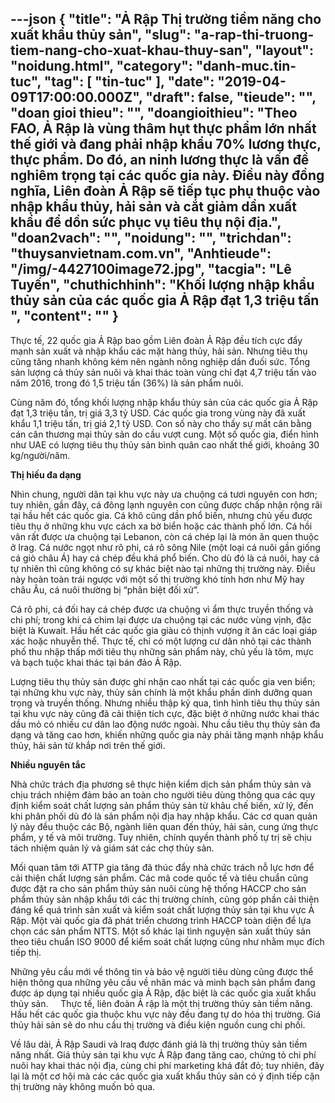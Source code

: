 ---json
{
    "title": "Ả Rập  Thị trường tiềm năng cho xuất khẩu thủy sản",
    "slug": "a-rap-thi-truong-tiem-nang-cho-xuat-khau-thuy-san",
    "layout": "noidung.html",
    "category": "danh-muc.tin-tuc",
    "tag": [
        "tin-tuc"
    ],
    "date": "2019-04-09T17:00:00.000Z",
    "draft": false,
    "tieude": "",
    "doan gioi thieu": "",
    "doangioithieu": "Theo FAO, Ả Rập là vùng thâm hụt thực phẩm lớn nhất thế giới và đang phải nhập khẩu 70% lương thực, thực phẩm. Do đó, an ninh lương thực là vấn đề nghiêm trọng tại các quốc gia này. Điều này đồng nghĩa, Liên đoàn Ả Rập sẽ tiếp tục phụ thuộc vào nhập khẩu thủy, hải sản và cắt giảm dần xuất khẩu để dồn sức phục vụ tiêu thụ nội địa.",
    "doan2vach": "",
    "noidung": "",
    "trichdan": "thuysanvietnam.com.vn",
    "Anhtieude": "/img/-4427100image72.jpg",
    "tacgia": "Lê Tuyến",
    "chuthichhinh": "Khối lượng nhập khẩu thủy sản của các quốc gia Ả Rập đạt 1,3 triệu tấn ",
    "__content__": ""
}
---
<p>Thực tế, 22 quốc gia Ả Rập bao gồm Li&ecirc;n đo&agrave;n Ả Rập đều t&iacute;ch cực đẩy mạnh sản xuất v&agrave; nhập khẩu c&aacute;c mặt h&agrave;ng thủy, hải sản. Nhưng ti&ecirc;u thụ cũng tăng nhanh kh&ocirc;ng k&eacute;m n&ecirc;n ng&agrave;nh n&ocirc;ng nghiệp dần đuối sức. Tổng sản lượng cả thủy sản nu&ocirc;i v&agrave; khai th&aacute;c to&agrave;n v&ugrave;ng chỉ đạt 4,7 triệu tấn v&agrave;o năm 2016, trong đ&oacute; 1,5 triệu tấn (36%) l&agrave; sản phẩm nu&ocirc;i.</p>

<p>C&ugrave;ng năm đ&oacute;, tổng khối lượng nhập khẩu thủy sản của c&aacute;c quốc gia Ả Rập đạt 1,3 triệu tấn, trị gi&aacute; 3,3 tỷ USD. C&aacute;c quốc gia trong v&ugrave;ng n&agrave;y đ&atilde; xuất khẩu 1,1 triệu tấn, trị gi&aacute; 2,1 tỷ USD. Con số n&agrave;y cho thấy sự mất c&acirc;n bằng c&aacute;n c&acirc;n thương mại thủy sản do cầu vượt cung. Một số quốc gia, điển h&igrave;nh như UAE c&oacute; lượng ti&ecirc;u thụ thủy sản b&igrave;nh qu&acirc;n cao nhất thế giới, khoảng 30 kg/người/năm.</p>

<p><strong>Thị hiếu đa dạng</strong></p>

<p>Nh&igrave;n chung, người d&acirc;n tại khu vực n&agrave;y ưa chuộng c&aacute; tươi nguy&ecirc;n con hơn; tuy nhi&ecirc;n, gần đ&acirc;y, c&aacute; đ&ocirc;ng lạnh nguy&ecirc;n con cũng được chấp nhận rộng r&atilde;i tại hầu hết c&aacute;c quốc gia. C&aacute; kh&ocirc; cũng dần phổ biến, nhưng chủ yếu được ti&ecirc;u thụ ở những khu vực c&aacute;ch xa bờ biển hoặc c&aacute;c th&agrave;nh phố lớn. C&aacute; hồi v&acirc;n rất được ưa chuộng tại Lebanon, c&ograve;n c&aacute; ch&eacute;p lại l&agrave; m&oacute;n ăn quen thuộc ở Irag. C&aacute; nước ngọt như r&ocirc; phi, c&aacute; r&ocirc; s&ocirc;ng Nile (một loại c&aacute; nu&ocirc;i gần giống c&aacute; gi&ograve; ch&acirc;u &Aacute;) hay c&aacute; ch&eacute;p đều kh&aacute; phổ biến. Cho d&ugrave; đ&oacute; l&agrave; c&aacute; nu&ocirc;i, hay c&aacute; tự nhi&ecirc;n th&igrave; cũng kh&ocirc;ng c&oacute; sự kh&aacute;c biệt n&agrave;o tại những thị trường n&agrave;y. Điều n&agrave;y ho&agrave;n to&agrave;n tr&aacute;i ngược với một số thị trường kh&oacute; t&iacute;nh hơn như Mỹ hay ch&acirc;u &Acirc;u, c&aacute; nu&ocirc;i thường bị &ldquo;ph&acirc;n biệt đối xử&rdquo;. &nbsp;&nbsp;&nbsp;&nbsp;&nbsp;&nbsp;&nbsp;&nbsp;&nbsp;&nbsp;&nbsp; &nbsp;&nbsp;&nbsp;&nbsp;&nbsp;&nbsp;&nbsp;&nbsp;&nbsp;&nbsp;&nbsp;&nbsp;&nbsp;&nbsp;&nbsp;</p>

<p>C&aacute; r&ocirc; phi, c&aacute; đối hay c&aacute; ch&eacute;p được ưa chuộng v&igrave; ẩm thực truyền thống v&agrave; chi ph&iacute;; trong khi c&aacute; chim lại được ưa chuộng tại c&aacute;c nước v&ugrave;ng vịnh, đặc biệt l&agrave; Kuwait. Hầu hết c&aacute;c quốc gia gi&agrave;u c&oacute; thịnh vượng &iacute;t ăn c&aacute;c loại gi&aacute;p x&aacute;c hoặc nhuyễn thể. Thực tế, chỉ c&oacute; một lượng cư d&acirc;n nhỏ tại c&aacute;c th&agrave;nh phố thu nhập thấp mới ti&ecirc;u thụ những sản phẩm n&agrave;y, chủ yếu l&agrave; t&ocirc;m, mực v&agrave; bạch tuộc khai th&aacute;c tại b&aacute;n đảo Ả Rập.</p>

<p>Lượng ti&ecirc;u thụ thủy sản được ghi nhận cao nhất tại c&aacute;c quốc gia ven biển; tại những khu vực n&agrave;y, thủy sản ch&iacute;nh l&agrave; một khẩu phần dinh dưỡng quan trọng v&agrave; truyền thống. Nhưng nhiều thập kỷ qua, t&igrave;nh h&igrave;nh ti&ecirc;u thụ thủy sản tại khu vực n&agrave;y cũng đ&atilde; cải thiện t&iacute;ch cực, đặc biệt ở những nước khai th&aacute;c dầu mỏ c&oacute; nhiều cư d&acirc;n lao động nước ngo&agrave;i. Nhu cầu ti&ecirc;u thụ thủy sản đa dạng v&agrave; tăng cao hơn, khiến những quốc gia n&agrave;y phải tăng mạnh nhập khẩu thủy, hải sản từ khắp nơi tr&ecirc;n thế giới.</p>

<p><strong>Nhiều nguy&ecirc;n tắc</strong></p>

<p>Nh&agrave; chức tr&aacute;ch địa phương sẽ thực hiện kiểm dịch sản phẩm thủy sản v&agrave; chịu tr&aacute;ch nhiệm đảm bảo an to&agrave;n cho người ti&ecirc;u d&ugrave;ng th&ocirc;ng qua c&aacute;c quy định kiểm so&aacute;t chất lượng sản phẩm thủy sản từ kh&acirc;u chế biến, xử l&yacute;, đến khi ph&acirc;n phối d&ugrave; đ&oacute; l&agrave; sản phẩm nội địa hay nhập khẩu. C&aacute;c cơ quan quản l&yacute; n&agrave;y đều thuộc c&aacute;c Bộ, ng&agrave;nh li&ecirc;n quan đến thủy, hải sản, cung ứng thực phẩm, y tế v&agrave; m&ocirc;i trường. Tuy nhi&ecirc;n, ch&iacute;nh quyền th&agrave;nh phố tự trị sẽ chịu t&aacute;ch nhiệm quản l&yacute; v&agrave; gi&aacute;m s&aacute;t c&aacute;c chợ thủy sản.</p>

<p>Mối quan t&acirc;m tới ATTP gia tăng đ&atilde; th&uacute;c đẩy nh&agrave; chức tr&aacute;ch nỗ lực hơn để cải thiện chất lượng sản phẩm. C&aacute;c m&atilde; code quốc tế v&agrave; ti&ecirc;u chuẩn cũng được đặt ra cho sản phẩm thủy sản nu&ocirc;i c&ugrave;ng hệ thống HACCP cho sản phẩm thủy sản nhập khẩu tới c&aacute;c thị trường ch&iacute;nh, cũng g&oacute;p phần cải thiện đ&aacute;ng kể qu&aacute; tr&igrave;nh sản xuất v&agrave; kiểm so&aacute;t chất lượng thủy sản tại khu vực Ả Rập. Một v&agrave;i quốc gia đ&atilde; ph&aacute;t triển chương tr&igrave;nh HACCP to&agrave;n diện để lựa chọn c&aacute;c sản phẩm NTTS. Một số kh&aacute;c lại t&igrave;nh nguyện sản xuất thủy sản theo ti&ecirc;u chuẩn ISO 9000 để kiểm so&aacute;t chất lượng cũng như nhằm mục đ&iacute;ch tiếp thị.</p>

<p>Những y&ecirc;u cầu mới về th&ocirc;ng tin v&agrave; bảo vệ người ti&ecirc;u d&ugrave;ng cũng được thể hiện th&ocirc;ng qua những y&ecirc;u cầu về nh&atilde;n m&aacute;c v&agrave; minh bạch sản phẩm đang được &aacute;p dụng tại nhiều quốc gia Ả Rập, đặc biệt l&agrave; c&aacute;c quốc gia xuất khẩu thủy sản. &nbsp;&nbsp;&nbsp; Thực tế, li&ecirc;n đo&agrave;n Ả rập l&agrave; một thị trường thủy sản tiềm năng. Hầu hết c&aacute;c quốc gia thuộc khu vực n&agrave;y đều đang tự do h&oacute;a thị trường. Gi&aacute; thủy hải sản sẽ do nhu cầu thị trường v&agrave; điều kiện nguồn cung chi phối.</p>

<p>Về l&acirc;u d&agrave;i, Ả Rập Saudi v&agrave; Iraq được đ&aacute;nh gi&aacute; l&agrave; thị trường thủy sản tiềm năng nhất. Gi&aacute; thủy sản tại khu vực Ả Rập đang tăng cao, chứng tỏ chi ph&iacute; nu&ocirc;i hay khai th&aacute;c nội địa, c&ugrave;ng chi ph&iacute; marketing kh&aacute; đắt đỏ; tuy nhi&ecirc;n, đ&acirc;y lại l&agrave; một cơ hội m&agrave; c&aacute;c c&aacute;c quốc gia xuất khẩu thủy sản c&oacute; &yacute; định tiếp cận thị trường n&agrave;y kh&ocirc;ng muốn bỏ qua.&nbsp;</p>
